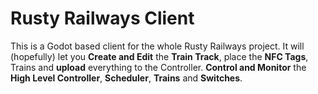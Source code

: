# Rusty Railways Client

This is a Godot based client for the whole Rusty Railways project.
It will (hopefully) let you **Create and Edit** the **Train Track**, place the **NFC Tags**, Trains and **upload** everything to the Controller.
**Control and Monitor** the **High Level Controller**, **Scheduler**, **Trains** and **Switches**.